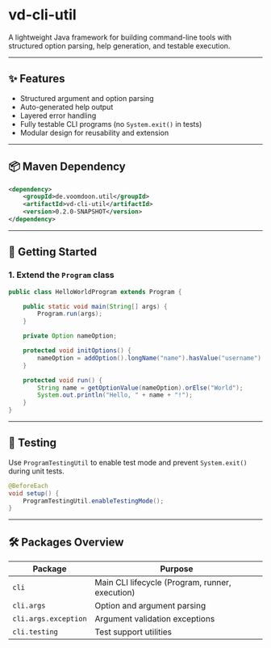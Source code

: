 # vd-cli-util

A lightweight Java framework for building command-line tools with structured option parsing, help generation, and testable execution.

---

## ✨ Features

- Structured argument and option parsing  
- Auto-generated help output  
- Layered error handling  
- Fully testable CLI programs (no `System.exit()` in tests)  
- Modular design for reusability and extension  

---

## 📦 Maven Dependency

```xml
<dependency>
    <groupId>de.voomdoon.util</groupId>
    <artifactId>vd-cli-util</artifactId>
    <version>0.2.0-SNAPSHOT</version>
</dependency>
```

---

## 🚀 Getting Started

### 1. Extend the `Program` class

```java
public class HelloWorldProgram extends Program {

	public static void main(String[] args) {
		Program.run(args);
	}

	private Option nameOption;

	protected void initOptions() {
		nameOption = addOption().longName("name").hasValue("username").build();
	}

	protected void run() {
		String name = getOptionValue(nameOption).orElse("World");
		System.out.println("Hello, " + name + "!");
	}
}
```

---

## 🧪 Testing

Use `ProgramTestingUtil` to enable test mode and prevent `System.exit()` during unit tests.

```java
@BeforeEach
void setup() {
    ProgramTestingUtil.enableTestingMode();
}
```

---

## 🛠 Packages Overview

| Package | Purpose |
|--------|---------|
| `cli` | Main CLI lifecycle (Program, runner, execution) |
| `cli.args` | Option and argument parsing |
| `cli.args.exception` | Argument validation exceptions |
| `cli.testing` | Test support utilities |
